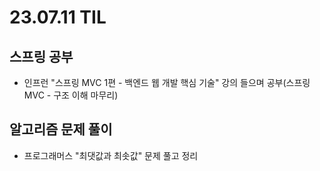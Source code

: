 # 23.07.11 TIL

## 스프링 공부

- 인프런 "스프링 MVC 1편 - 백엔드 웹 개발 핵심 기술" 강의 들으며 공부(스프링 MVC - 구조 이해 마무리)

## 알고리즘 문제 풀이

- 프로그래머스 "최댓값과 최솟값" 문제 풀고 정리

